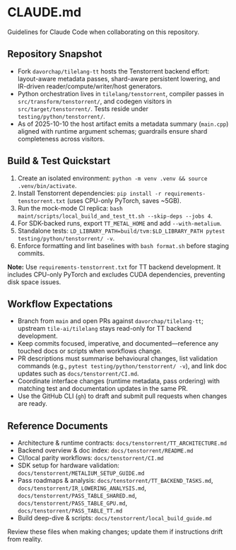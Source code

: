 # CLAUDE.md

Guidelines for Claude Code when collaborating on this repository.

## Repository Snapshot
- Fork `davorchap/tilelang-tt` hosts the Tenstorrent backend effort: layout-aware metadata passes, shard-aware persistent lowering, and IR-driven reader/compute/writer/host generators.
- Python orchestration lives in `tilelang/tenstorrent`, compiler passes in `src/transform/tenstorrent/`, and codegen visitors in `src/target/tenstorrent/`. Tests reside under `testing/python/tenstorrent/`.
- As of 2025-10-10 the host artifact emits a metadata summary (`main.cpp`) aligned with runtime argument schemas; guardrails ensure shard completeness across visitors.

## Build & Test Quickstart
1. Create an isolated environment: `python -m venv .venv && source .venv/bin/activate`.
2. Install Tenstorrent dependencies: `pip install -r requirements-tenstorrent.txt` (uses CPU-only PyTorch, saves ~5GB).
3. Run the mock-mode CI replica: `bash maint/scripts/local_build_and_test_tt.sh --skip-deps --jobs 4`.
4. For SDK-backed runs, export `TT_METAL_HOME` and add `--with-metalium`.
5. Standalone tests: `LD_LIBRARY_PATH=build/tvm:$LD_LIBRARY_PATH pytest testing/python/tenstorrent/ -v`.
6. Enforce formatting and lint baselines with `bash format.sh` before staging commits.

**Note:** Use `requirements-tenstorrent.txt` for TT backend development. It includes CPU-only PyTorch and excludes CUDA dependencies, preventing disk space issues.

## Workflow Expectations
- Branch from `main` and open PRs against `davorchap/tilelang-tt`; upstream `tile-ai/tilelang` stays read-only for TT backend development.
- Keep commits focused, imperative, and documented—reference any touched docs or scripts when workflows change.
- PR descriptions must summarise behavioural changes, list validation commands (e.g., `pytest testing/python/tenstorrent/ -v`), and link doc updates such as `docs/tenstorrent/CI.md`.
- Coordinate interface changes (runtime metadata, pass ordering) with matching test and documentation updates in the same PR.
- Use the GitHub CLI (`gh`) to draft and submit pull requests when changes are ready.

## Reference Documents
- Architecture & runtime contracts: `docs/tenstorrent/TT_ARCHITECTURE.md`
- Backend overview & doc index: `docs/tenstorrent/README.md`
- CI/local parity workflows: `docs/tenstorrent/CI.md`
- SDK setup for hardware validation: `docs/tenstorrent/METALIUM_SETUP_GUIDE.md`
- Pass roadmaps & analysis: `docs/tenstorrent/TT_BACKEND_TASKS.md`, `docs/tenstorrent/IR_LOWERING_ANALYSIS.md`, `docs/tenstorrent/PASS_TABLE_SHARED.md`, `docs/tenstorrent/PASS_TABLE_GPU.md`, `docs/tenstorrent/PASS_TABLE_TT.md`
- Build deep-dive & scripts: `docs/tenstorrent/local_build_guide.md`

Review these files when making changes; update them if instructions drift from reality.
